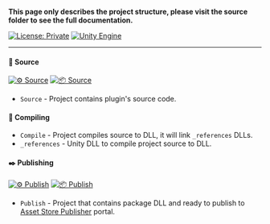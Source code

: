 **This page only describes the project structure, please visit the source folder to see
the full documentation.**

[![License: Private](https://img.shields.io/badge/License-Private-green.svg)](https://github.com/Pixisoft/Inspect_Ini/blob/master/LICENSE.txt)
[![Unity Engine](https://img.shields.io/badge/unity-2021.1.1f1-black.svg?style=flat&logo=unity&cacheSeconds=2592000)](https://unity3d.com/get-unity/download/archive)

---

#### 📝 Source

[![⚙️ Source](https://github.com/Pixisoft/Inspect_Ini/actions/workflows/build_source.yml/badge.svg)](https://github.com/Pixisoft/Inspect_Ini/actions/workflows/build_source.yml)
[![📦 Source](https://github.com/Pixisoft/Inspect_Ini/actions/workflows/package_source.yml/badge.svg)](https://github.com/Pixisoft/Inspect_Ini/actions/workflows/package_source.yml)

* `Source` - Project contains plugin's source code.

#### 💬 Compiling

* `Compile` - Project compiles source to DLL, it will link `_references` DLLs.
* `_references` - Unity DLL to compile project source to DLL.

#### ✒️ Publishing

[![⚙️ Publish](https://github.com/Pixisoft/Inspect_Ini/actions/workflows/build_publish.yml/badge.svg)](https://github.com/Pixisoft/Inspect_Ini/actions/workflows/build_publish.yml)
[![📦 Publish](https://github.com/Pixisoft/Inspect_Ini/actions/workflows/package_publish.yml/badge.svg)](https://github.com/Pixisoft/Inspect_Ini/actions/workflows/package_publish.yml)

* `Publish` - Project that contains package DLL and ready to publish to [Asset Store Publisher](https://publisher.assetstore.unity3d.com/info.html?_gl=1*1fwg1ij*_ga*MTg0NjU4MTc4NC4xNjAwMzQ5NzM3*_ga_1S78EFL1W5*MTYyNDI3MzU4Ni40Ni4wLjE2MjQyNzM1ODYuNjA.&_ga=2.77544981.1416380940.1624186429-1846581784.1600349737) portal.
